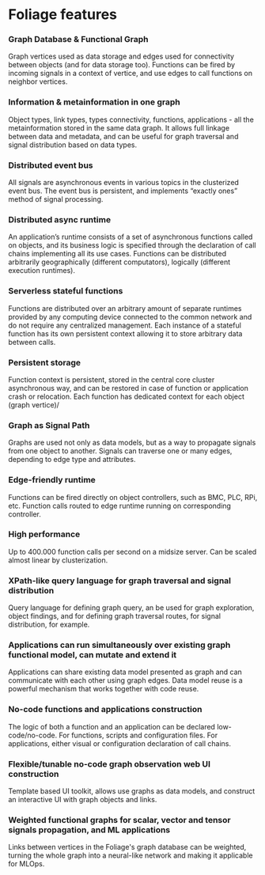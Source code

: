 # Foliage features

### Graph Database & Functional Graph
Graph vertices used as data storage and edges used for connectivity between objects (and for data storage too). Functions can be fired by incoming signals in a context of vertice, and use edges to call functions on neighbor vertices. 
### Information & metainformation in one graph</b>   
Object types, link types, types connectivity, functions, applications - all the metainformation stored in the same data graph. It allows full linkage between data and metadata, and can be useful for graph traversal and signal distribution based on data types.
### Distributed event bus
All signals are asynchronous events in various topics in the clusterized event bus. The event bus is persistent, and implements “exactly ones” method of signal processing. 
### Distributed async runtime
An application’s runtime consists of a set of asynchronous functions called on objects, and its business logic is specified through the declaration of call chains implementing all its use cases. Functions can be distributed arbitrarily geographically (different computators), logically (different execution runtimes).
### Serverless stateful functions
Functions are distributed over an arbitrary amount of separate runtimes provided by any computing device connected to the common network and do not require any centralized management. Each instance of a stateful function has its own persistent context allowing it to store arbitrary data between calls.
### Persistent storage
Function context is persistent, stored in the central core cluster asynchronous way, and can be restored in case of function or application crash or relocation. Each function has dedicated context for each object (graph vertice)/
### Graph as Signal Path
Graphs are used not only as data models, but as a way to propagate signals from one object to another. Signals can traverse one or many edges, depending to edge type and attributes. 
### Edge-friendly runtime
Functions can be fired directly on object controllers, such as BMC, PLC, RPi, etc. Function calls routed to edge runtime running on corresponding controller.
### High performance
Up to 400.000 function calls per second on a midsize server. Can be scaled almost linear by clusterization.
### XPath-like query language for graph traversal and signal distribution
Query language for defining graph query, an be used for graph exploration, object findings, and for defining graph traversal routes, for signal distribution, for example.
### Applications can run simultaneously over existing graph functional model, can mutate and extend it
Applications can share existing data model presented as graph and can communicate with each other using graph edges. Data model reuse is a powerful mechanism that works together with code reuse.
### No-code functions and applications construction
The logic of both a function and an application can be declared low-code/no-code. For functions, scripts and configuration files. For applications, either visual or configuration declaration of call chains.
### Flexible/tunable no-code graph observation web UI construction 
Template based UI toolkit, allows use graphs as data models, and construct an interactive UI with graph objects and links. 
### Weighted functional graphs for scalar, vector and tensor signals propagation, and ML applications
Links between vertices in the Foliage's graph database can be weighted, turning the whole graph into a neural-like network and making it applicable for MLOps.